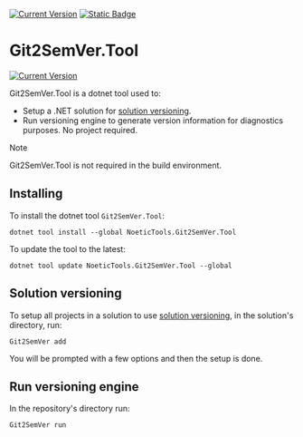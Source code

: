 ﻿---
uid: git2semver-tool-landing
---

[![Current Version](https://img.shields.io/nuget/v/NoeticTools.Git2SemVer.MSBuild?label=Git2SemVer.MSBuild)](https://www.nuget.org/packages/NoeticTools.Git2SemVer.MsBuild)
<a href="https://github.com/NoeticTools/Git2SemVer">
  ![Static Badge](https://img.shields.io/badge/GitHub%20project-944248?logo=github)
</a>

# Git2SemVer.Tool

[![Current Version](https://img.shields.io/nuget/v/NoeticTools.Git2SemVer.Tool?label=Git2SemVer.Tool)](https://www.nuget.org/packages/NoeticTools.Git2SemVer.Tool)

Git2SemVer.Tool is a dotnet tool used to:

* Setup a .NET solution for [solution versioning](xref:solution-versioning).
* Run versioning engine to generate version information for diagnostics purposes. No project required.

> [!NOTE]
> Git2SemVer.Tool is not required in the build environment.

## Installing

To install the dotnet tool `Git2SemVer.Tool`:

```console
dotnet tool install --global NoeticTools.Git2SemVer.Tool
```

To update the tool to the latest:

```console
dotnet tool update NoeticTools.Git2SemVer.Tool --global
```

## Solution versioning

To setup all projects in a solution to use [solution versioning](xref:solution-versioning), in the solution's directory, run:

```console
Git2SemVer add
```

You will be prompted with a few options and then the setup is done.

## Run versioning engine

In the repository's directory run:

```console
Git2SemVer run
```
